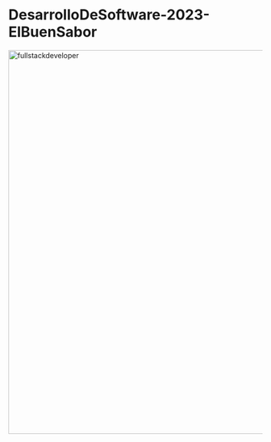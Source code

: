 # DesarrolloDeSoftware-2023-ElBuenSabor

<p>
    <img
    src="https://media.giphy.com/media/2C6v4QD5d3YOO4YhID/giphy-downsized-large.gif"
    alt="fullstackdeveloper"
    width="1200px"
    height="760px"
    align="center"
/>
</p>
